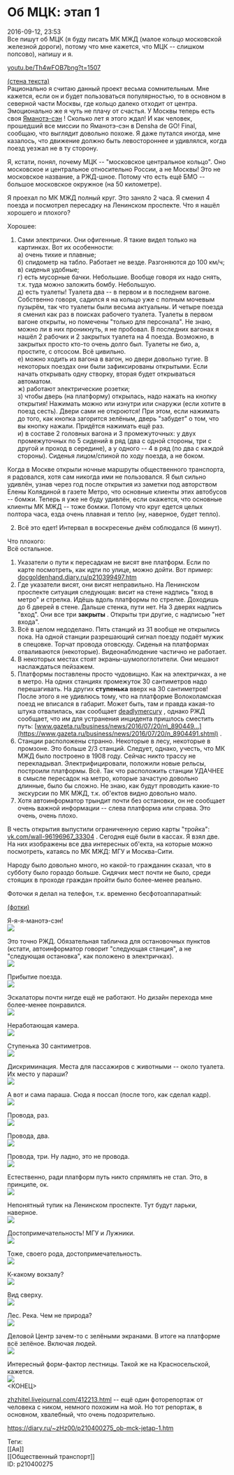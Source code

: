 Об МЦК: этап 1
===============

   
 2016-09-12, 23:53   
  Все пишут об МЦК (я буду писать МК МЖД (малое кольцо московской железной дороги), потому что мне кажется, что МЦК -- слишком попсово), напишу и я.   
   
  [youtu.be/Th4wFOB7bng?t=1507](https://youtu.be/Th4wFOB7bng?t=1507)    
   
  [(стена текста)](https://zHz00.diary.ru/p210400275.htm?index=2#linkmore210400275m2)      
 Рационально я считаю данный проект весьма сомнительным. Мне кажется, если он и будет пользоваться популярностью, то в основном в северной части Москвы, где кольцо далеко отходит от центра.   
 Эмоционально же я чуть не плачу от счастья. У Москвы теперь есть своя  [Яманотэ-сэн](https://ru.wikipedia.org/wiki/%D0%AF%D0%BC%D0%B0%D0%BD%D0%BE%D1%82%D1%8D-%D1%81%D1%8D%D0%BD)  ! Сколько лет я этого ждал! И как человек, прошедший все миссии по Яманотэ-сэн в Densha de GO! Final, сообщаю, что выглядит довольно похоже. Я даже путался иногда, мне казалось, что движение должно быть левостороннее и удивлялся, когда поезд уезжал не в ту сторону.   
   
 Я, кстати, понял, почему МЦК -- "московское центральное кольцо". Оно московское и центральное относительно России, а не Москвы! Это не московское название, а РЖД-шное. Потому что есть ещё БМО -- большое московское окружное (на 50 километре).   
   
 Я проехал по МК МЖД полный круг. Это заняло 2 часа. Я сменил 4 поезда и посмотрел пересадку на Ленинском проспекте. Что я нашёл хорошего и плохого?   
   
 Хорошее:   
 1. Сами электрички. Они офигенные. Я такие видел только на картинках. Вот их особенности:   
 а) очень тихие и плавные;   
 б) спидометр на табло. Работает не везде. Разгоняются до 100 км/ч;   
 в) сиденья удобные;   
 г) есть мусорные бачки. Небольшие. Вообще говоря их надо снять, т.к. туда можно заложить бомбу. Небольшую.   
 д) есть туалеты! Туалета два -- в первом и в последнем вагоне. Собственно говоря, садился я на кольцо уже с полным мочевым пузырём, так что туалеты были весьма актуальны. И четыре поезда я сменил как раз в поисках рабочего туалета. Туалеты в первом вагоне открыты, но помечены "только для персонала". Не знаю, можно ли в них проникнуть, я не пробовал. В последних вагонах я нашёл 2 рабочих и 2 закрытых туалета на 4 поезда. Возможно, в закрытых просто кто-то очень долго был. Туалеты не био, а, простите, с отсосом. Всё цивильно.   
 е) можно ходить из вагона в вагон, но двери довольно тугие. В некоторых поездах они были зафиксированы открытыми. Если начать открывать одну створку, вторая будет открываться автоматом.   
 ж) работают электрические розетки;   
 з) чтобы дверь (на платформу) открылась, надо нажать на кнопку открытия! Нажимать можно или изнутри или снаружи (если хотите в поезд сесть). Двери сами не откроются! При этом, если нажимать до того, как кнопка загорится зелёным, дверь "забудет" о том, что вы кнопку нажали. Придётся нажимать ещё раз.   
 и) в составе 2 головных вагона и 3 промежуточных: у двух промежуточных по 5 сидений в ряд (два с одной стороны, три с другой и проход в середине), а у одного -- 4 в ряд (по два с каждой стороны). Сиденья лицом/спиной по ходу поезда, а не боком.   
   
 Когда в Москве открыли ночные маршруты общественного транспорта, я радовался, хотя сам никогда ими не пользовался. Я был сильно удивлён, узнав через год после открытия из заметки под авторством Елены Колядиной в газете Метро, что основные клиенты этих автобусов -- бомжи. Теперь я уже не буду удивлён, если окажется, что основные клиенты МК МЖД -- тоже бомжи. Потому что круг едется целых полтора часа, езда очень плавная и тепло (ну, наверное, будет тепло).   
   
 2. Всё это едет! Интервал в воскресенье днём соблюдался (6 минут).   
   
 Что плохого:   
 Всё остальное.   
 1. Указатели о пути к пересадкам не висят вне платформ. Если по карте посмотреть, как идти по улице, можно дойти. Вот пример:  [docgoldenhand.diary.ru/p210399497.htm](http://docgoldenhand.diary.ru/p210399497.htm)    
 2. Где указатели висят, они висят неправильно. На Ленинском проспекте ситуация следующая: висит на стене надпись "вход в метро" и стрелка. Идёшь вдоль платформы по стрелке. Доходишь до 6 дверей в стене. Дальше стенка, пути нет. На 3 дверях надпись "вход". Они все три  **закрыты**  . Открыты три другие, с надписью "нет входа".   
 3. Всё в целом недоделано. Пять станций из 31 вообще не открылись пока. На одной станции разрешающий сигнал поезду подаёт мужик в спецовке. Торчат провода отовсюду. Сиденья на платформах отваливаются (некоторые). Видеонаблюдение частично не работает.   
 4. В некоторых местах стоят экраны-шумопоглотители. Они мешают наслаждаться пейзажем.   
 5. Платформы поставлены просто чудовищно. Как на электричках, а не в метро. На одних станциях промежуток 30 сантиметров надо перешагивать. На других  **ступенька**  вверх на 30 сантиметров! После этого я не удивлюсь тому, что на платформе Волоколамская поезд не вписался в габарит. Может быть, там и правда какая-то штука отвалилась, как сообщает  [deadlymercury](http://crazysupp.diary.ru "Записки безумного саппорта")  , однако РЖД сообщает, что им для устранения инцидента пришлось сместить путь:  [www.gazeta.ru/business/news/2016/07/20/n\_890449...](https://www.gazeta.ru/business/news/2016/07/20/n_8904491.shtml)  .   
 6. Станции расположены странно. Некоторые в лесу, некоторые в промзоне. Это больше 2/3 станций. Следует, однако, учесть, что МК МЖД было построено в 1908 году. Сейчас никто трассу не перекладывал. Электрифицировали, положили новые рельсы, построили платформы. Всё. Так что расположить станции УДАЧНЕЕ в смысле пересадок на метро, которые зачастую довольно длинные, было бы сложно. Не знаю, как будут проводить какие-то экскурсии по МК МЖД, т.к. об'ектов видно довольно мало.   
 7. Хотя автоинформатор трындит почти без остановки, он не сообщает очень важной информации -- слева платформа или справа. Это очень, очень плохо.   
   
 В честь открытия выпустили ограниченную серию карты "тройка":  [vk.com/wall-96196967\_33304](https://vk.com/wall-96196967_33304)  . Сегодня ещё были в кассах. Я взял две. На них изображены все два интересных об'екта, на которые можно посмотреть, катаясь по МК МЖД: МГУ и Москва-Сити.   
   
 Народу было довольно много, но какой-то гражданин сказал, что в субботу было гораздо больше. Сидячих мест почти не было, среди стоящих в проходе граждан пройти было более-менее реально.   
   
 Фоточки я делал на телефон, т.к. временно бесфотоаппаратный:   
   
  [(фотки)](https://zHz00.diary.ru/p210400275.htm?index=1#linkmore210400275m1)      
    
 Я-я-я-манотэ-сэн!   
  [![](https://i.imgur.com/GT3mRzil.jpg)](https://i.imgur.com/GT3mRzi.jpg)    
   
 Это точно РЖД. Обязательная табличка для остановочных пунктов (кстати, автоинформатор говорит "следующая станция", а не "следующая остановка", как положено в электричках).   
  [![](https://i.imgur.com/eC3lO6Jl.jpg)](https://i.imgur.com/eC3lO6J.jpg)    
   
 Прибытие поезда.   
  [![](https://i.imgur.com/gNVcBtLl.jpg)](https://i.imgur.com/gNVcBtL.jpg)    
   
 Эскалаторы почти нигде ещё не работают. Но дизайн перехода мне более-менее понравился.   
  [![](https://i.imgur.com/QW6vBDCl.jpg)](https://i.imgur.com/QW6vBDC.jpg)    
   
 Неработающая камера.   
  [![](https://i.imgur.com/wLSlb5cl.jpg)](https://i.imgur.com/wLSlb5c.jpg)    
   
 Ступенька 30 сантиметров.   
  [![](https://i.imgur.com/zX5VW7xl.jpg)](https://i.imgur.com/zX5VW7x.jpg)    
   
 Дискриминация. Места для пассажиров с животными -- около туалета. Их место у параши?   
  [![](https://i.imgur.com/jY226m9l.jpg)](https://i.imgur.com/jY226m9.jpg)    
   
 А вот и сама параша. Сюда я поссал (после того, как сделал кадр).   
  [![](https://i.imgur.com/t0xIaxul.jpg)](https://i.imgur.com/t0xIaxu.jpg)    
   
 Провода, раз.   
  [![](https://i.imgur.com/aWOwM4Dl.jpg)](https://i.imgur.com/aWOwM4D.jpg)    
   
 Провода, два.   
  [![](https://i.imgur.com/zs4gB3Xl.jpg)](https://i.imgur.com/zs4gB3X.jpg)    
   
 Провода, три. Ну ладно, это не провода.   
  [![](https://i.imgur.com/AcKkWHHl.jpg)](https://i.imgur.com/AcKkWHH.jpg)    
   
 Естественно, ради платформ путь никто спрямлять не стал. Это, в принципе, ок.   
  [![](https://i.imgur.com/pOlwvMOl.jpg)](https://i.imgur.com/pOlwvMO.jpg)    
   
 Непонятный тупик на Ленинском проспекте. Тут будут ларьки, наверное.   
  [![](https://i.imgur.com/SppS8cbl.jpg)](https://i.imgur.com/SppS8cb.jpg)    
   
 Достопримечательность! МГУ и Лужники.   
  [![](https://i.imgur.com/Rs7hjsyl.jpg)](https://i.imgur.com/Rs7hjsy.jpg)    
   
 Тоже, своего рода, достопримечательность.   
  [![](https://i.imgur.com/ZaAGutFl.jpg)](https://i.imgur.com/ZaAGutF.jpg)    
   
 К-какому вокзалу?   
  [![](https://i.imgur.com/o9ZZMFfl.jpg)](https://i.imgur.com/o9ZZMFf.jpg)    
   
 Вид сверху.   
  [![](https://i.imgur.com/sI9Ft1Kl.jpg)](https://i.imgur.com/sI9Ft1K.jpg)    
   
 Лес. Река. Чем не природа?   
  [![](https://i.imgur.com/uaeRnZll.jpg)](https://i.imgur.com/uaeRnZl.jpg)    
   
 Деловой Центр зачем-то с зелёными экранами. В итоге на платформе всё зелёное. Включая людей.   
  [![](https://i.imgur.com/OHHut4Zl.jpg)](https://i.imgur.com/OHHut4Z.jpg)    
   
 Интересный форм-фактор лестницы. Такой же на Красносельской, кажется.   
  [![](https://i.imgur.com/2hurg1Bl.jpg)](https://i.imgur.com/2hurg1B.jpg)    
 <КОНЕЦ>   
        
   
  [zhzhitel.livejournal.com/412213.html](https://zhzhitel.livejournal.com/412213.html)  -- ещё один фоторепортаж от человека с ником, немного похожим на мой. Но тот репортаж, в основном, хвалебный, что очень подозрительно.   
    
 <https://diary.ru/~zHz00/p210400275_ob-mck-jetap-1.htm>   
   
 Теги:   
 [[Ая]]   
 [[Общественный транспорт]]   
 ID: p210400275
